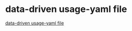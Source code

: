 # data-driven usage-yaml file
[data-driven usage-yaml file](https://aiwithcloud.com/2022/09/15/data_driven_usage_yaml_file/)